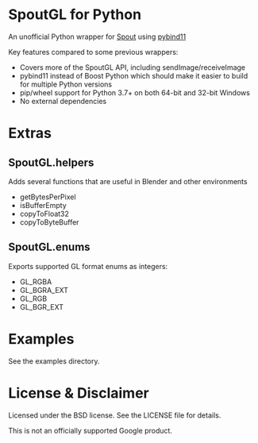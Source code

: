 SpoutGL for Python
==================

An unofficial Python wrapper for [Spout](https://leadedge.github.io/) using [pybind11](https://github.com/pybind/pybind11)

Key features compared to some previous wrappers:
- Covers more of the SpoutGL API, including sendImage/receiveImage
- pybind11 instead of Boost Python which should make it easier to build for multiple Python versions
- pip/wheel support for Python 3.7+ on both 64-bit and 32-bit Windows
- No external dependencies

# Extras

## SpoutGL.helpers

Adds several functions that are useful in Blender and other environments

- getBytesPerPixel
- isBufferEmpty
- copyToFloat32
- copyToByteBuffer

## SpoutGL.enums

Exports supported GL format enums as integers:

- GL_RGBA
- GL_BGRA_EXT
- GL_RGB
- GL_BGR_EXT

# Examples

See the examples directory.

# License & Disclaimer

Licensed under the BSD license. See the LICENSE file for details.

This is not an officially supported Google product.
